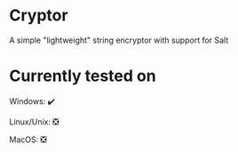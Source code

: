 # Cryptor
A simple "lightweight" string encryptor with support for Salt

# Currently tested on
Windows: ✔️

Linux/Unix: ❎

MacOS: ❎
